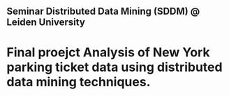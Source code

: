 ## Seminar Distributed Data Mining (SDDM) @ Leiden University
# Final proejct Analysis of New York parking ticket data using distributed data mining techniques.
